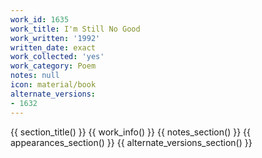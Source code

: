 ```yaml
---
work_id: 1635
work_title: I'm Still No Good
work_written: '1992'
written_date: exact
work_collected: 'yes'
work_category: Poem
notes: null
icon: material/book
alternate_versions:
- 1632
---
```


{{ section_title() }}
{{ work_info() }}
{{ notes_section() }}
{{ appearances_section() }}
{{ alternate_versions_section() }}